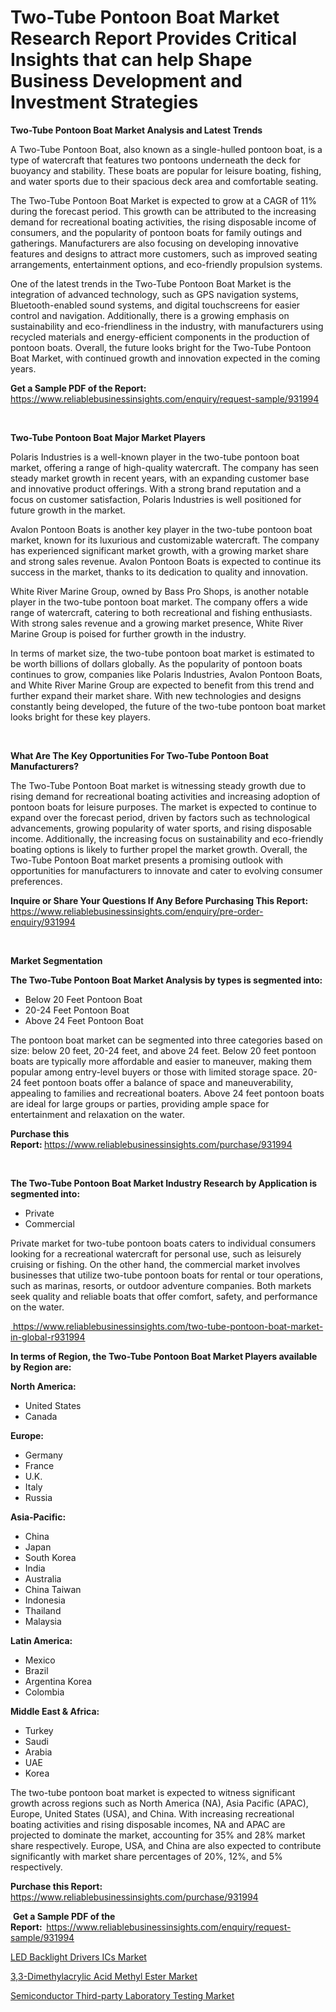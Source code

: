 <p><h1>Two-Tube Pontoon Boat Market Research Report Provides Critical Insights that can help Shape Business Development and Investment Strategies</h1></p><p><strong>Two-Tube Pontoon Boat Market Analysis and Latest Trends</strong></p>
<p><p>A Two-Tube Pontoon Boat, also known as a single-hulled pontoon boat, is a type of watercraft that features two pontoons underneath the deck for buoyancy and stability. These boats are popular for leisure boating, fishing, and water sports due to their spacious deck area and comfortable seating.</p><p>The Two-Tube Pontoon Boat Market is expected to grow at a CAGR of 11% during the forecast period. This growth can be attributed to the increasing demand for recreational boating activities, the rising disposable income of consumers, and the popularity of pontoon boats for family outings and gatherings. Manufacturers are also focusing on developing innovative features and designs to attract more customers, such as improved seating arrangements, entertainment options, and eco-friendly propulsion systems.</p><p>One of the latest trends in the Two-Tube Pontoon Boat Market is the integration of advanced technology, such as GPS navigation systems, Bluetooth-enabled sound systems, and digital touchscreens for easier control and navigation. Additionally, there is a growing emphasis on sustainability and eco-friendliness in the industry, with manufacturers using recycled materials and energy-efficient components in the production of pontoon boats. Overall, the future looks bright for the Two-Tube Pontoon Boat Market, with continued growth and innovation expected in the coming years.</p></p>
<p><strong>Get a Sample PDF of the Report:&nbsp;</strong> <a href="https://www.reliablebusinessinsights.com/enquiry/request-sample/931994">https://www.reliablebusinessinsights.com/enquiry/request-sample/931994</a></p>
<p>&nbsp;</p>
<p><strong>Two-Tube Pontoon Boat Major Market Players</strong></p>
<p><p>Polaris Industries is a well-known player in the two-tube pontoon boat market, offering a range of high-quality watercraft. The company has seen steady market growth in recent years, with an expanding customer base and innovative product offerings. With a strong brand reputation and a focus on customer satisfaction, Polaris Industries is well positioned for future growth in the market.</p><p>Avalon Pontoon Boats is another key player in the two-tube pontoon boat market, known for its luxurious and customizable watercraft. The company has experienced significant market growth, with a growing market share and strong sales revenue. Avalon Pontoon Boats is expected to continue its success in the market, thanks to its dedication to quality and innovation.</p><p>White River Marine Group, owned by Bass Pro Shops, is another notable player in the two-tube pontoon boat market. The company offers a wide range of watercraft, catering to both recreational and fishing enthusiasts. With strong sales revenue and a growing market presence, White River Marine Group is poised for further growth in the industry.</p><p>In terms of market size, the two-tube pontoon boat market is estimated to be worth billions of dollars globally. As the popularity of pontoon boats continues to grow, companies like Polaris Industries, Avalon Pontoon Boats, and White River Marine Group are expected to benefit from this trend and further expand their market share. With new technologies and designs constantly being developed, the future of the two-tube pontoon boat market looks bright for these key players.</p></p>
<p>&nbsp;</p>
<p><strong>What Are The Key Opportunities For Two-Tube Pontoon Boat Manufacturers?</strong></p>
<p><p>The Two-Tube Pontoon Boat market is witnessing steady growth due to rising demand for recreational boating activities and increasing adoption of pontoon boats for leisure purposes. The market is expected to continue to expand over the forecast period, driven by factors such as technological advancements, growing popularity of water sports, and rising disposable income. Additionally, the increasing focus on sustainability and eco-friendly boating options is likely to further propel the market growth. Overall, the Two-Tube Pontoon Boat market presents a promising outlook with opportunities for manufacturers to innovate and cater to evolving consumer preferences.</p></p>
<p><strong>Inquire or Share Your Questions If Any Before Purchasing This Report:</strong> <a href="https://www.reliablebusinessinsights.com/enquiry/pre-order-enquiry/931994">https://www.reliablebusinessinsights.com/enquiry/pre-order-enquiry/931994</a></p>
<p>&nbsp;</p>
<p><strong>Market Segmentation</strong></p>
<p><strong>The Two-Tube Pontoon Boat Market Analysis by types is segmented into:</strong></p>
<p><ul><li>Below 20 Feet Pontoon Boat</li><li>20-24 Feet Pontoon Boat</li><li>Above 24 Feet Pontoon Boat</li></ul></p>
<p><p>The pontoon boat market can be segmented into three categories based on size: below 20 feet, 20-24 feet, and above 24 feet. Below 20 feet pontoon boats are typically more affordable and easier to maneuver, making them popular among entry-level buyers or those with limited storage space. 20-24 feet pontoon boats offer a balance of space and maneuverability, appealing to families and recreational boaters. Above 24 feet pontoon boats are ideal for large groups or parties, providing ample space for entertainment and relaxation on the water.</p></p>
<p><strong>Purchase this Report:&nbsp;</strong><a href="https://www.reliablebusinessinsights.com/purchase/931994">https://www.reliablebusinessinsights.com/purchase/931994</a></p>
<p>&nbsp;</p>
<p><strong>The Two-Tube Pontoon Boat Market Industry Research by Application is segmented into:</strong></p>
<p><ul><li>Private</li><li>Commercial</li></ul></p>
<p><p>Private market for two-tube pontoon boats caters to individual consumers looking for a recreational watercraft for personal use, such as leisurely cruising or fishing. On the other hand, the commercial market involves businesses that utilize two-tube pontoon boats for rental or tour operations, such as marinas, resorts, or outdoor adventure companies. Both markets seek quality and reliable boats that offer comfort, safety, and performance on the water.</p></p>
<p><a href="https://www.reliablebusinessinsights.com/two-tube-pontoon-boat-market-in-global-r931994">&nbsp;https://www.reliablebusinessinsights.com/two-tube-pontoon-boat-market-in-global-r931994</a></p>
<p><strong>In terms of Region, the Two-Tube Pontoon Boat Market Players available by Region are:</strong></p>
<p>
    <p> <strong> North America: </strong>
        <ul>
            <li>United States</li>
            <li>Canada</li>
        </ul>
        </p> 
    <p> <strong> Europe: </strong>
        <ul>
            <li>Germany</li>
            <li>France</li>
            <li>U.K.</li>
            <li>Italy</li>
            <li>Russia</li>
        </ul>
        </p> 
    <p> <strong> Asia-Pacific: </strong>
        <ul>
            <li>China</li>
            <li>Japan</li>
            <li>South Korea</li>
            <li>India</li>
            <li>Australia</li>
            <li>China Taiwan</li>
            <li>Indonesia</li>
            <li>Thailand</li>
            <li>Malaysia</li>
        </ul>
        </p> 
    <p> <strong> Latin America: </strong>
        <ul>
            <li>Mexico</li>
            <li>Brazil</li>
            <li>Argentina Korea</li>
            <li>Colombia</li>
        </ul>
        </p> 
    <p> <strong> Middle East & Africa: </strong>
        <ul>
            <li>Turkey</li>
            <li>Saudi</li>
            <li>Arabia</li>
            <li>UAE</li>
            <li>Korea</li>
        </ul>
    </p>
    </p>
<p><p>The two-tube pontoon boat market is expected to witness significant growth across regions such as North America (NA), Asia Pacific (APAC), Europe, United States (USA), and China. With increasing recreational boating activities and rising disposable incomes, NA and APAC are projected to dominate the market, accounting for 35% and 28% market share respectively. Europe, USA, and China are also expected to contribute significantly with market share percentages of 20%, 12%, and 5% respectively.</p></p>
<p><strong>Purchase this Report: </strong><a href="https://www.reliablebusinessinsights.com/purchase/931994">https://www.reliablebusinessinsights.com/purchase/931994</a></p>
<p>&nbsp;<strong>Get a Sample PDF of the Report:&nbsp;&nbsp;</strong><a href="https://www.reliablebusinessinsights.com/enquiry/request-sample/931994">https://www.reliablebusinessinsights.com/enquiry/request-sample/931994</a></p>
<p><strong></strong></p>
<p><p><a href="https://www.linkedin.com/pulse/evaluating-global-led-backlight-drivers-ics-market-trends-kxojc?trackingId=hR1vJjflIs6S7iFWu8qWjQ%3D%3D">LED Backlight Drivers ICs Market</a></p><p><a href="https://www.linkedin.com/pulse/insights-33-dimethylacrylic-acid-methyl-ester-market-cnogc?trackingId=%2F9DV0Y2ktNc2Bn0sQ3a7SQ%3D%3D">3,3-Dimethylacrylic Acid Methyl Ester Market</a></p><p><a href="https://www.linkedin.com/pulse/global-semiconductor-third-party-laboratory-testing-market-ryiec?trackingId=PTUaeKyUURXa5bfQu09tJA%3D%3D">Semiconductor Third-party Laboratory Testing Market</a></p></p>